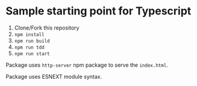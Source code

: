 # Sample starting point for Typescript

1. Clone/Fork this repository
2. ```npm install```
3. ```npm run build```
4. ```npm run tdd```
5. ```npm run start```

Package uses ```http-server``` npm package to serve the ```index.html```.

Package uses ESNEXT module syntax.
